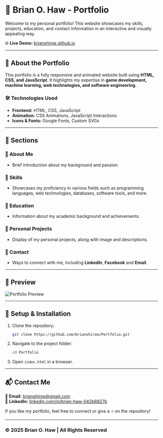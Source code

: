 # 📌 Brian O. Haw - Portfolio

Welcome to my personal portfolio! This website showcases my skills, projects, education, and contact information in an interactive and visually appealing way.

🌐 **Live Demo:** [brianshiroe.github.io](https://brianshiroe.github.io/)

---

## 📖 About the Portfolio
This portfolio is a fully responsive and animated website built using **HTML, CSS, and JavaScript**. It highlights my expertise in **game development, machine learning, web technologies, and software engineering**.

### 🛠️ Technologies Used
- **Frontend:** HTML, CSS, JavaScript
- **Animation:** CSS Animations, JavaScript Interactions
- **Icons & Fonts:** Google Fonts, Custom SVGs

---

## 📂 Sections
### 🔹 About Me
- Brief introduction about my background and passion.

### 🔹 Skills
- Showcases my proficiency in various fields such as programming languages, web technologies, databases, software tools, and more.

### 🔹 Education
- Information about my academic background and achievements.

### 🔹 Personal Projects
- Display of my personal projects, along with image and descriptions.

### 🔹 Contact
- Ways to connect with me, including **LinkedIn**, **Facebook** and **Email**.

---

## 📸 Preview
![Portfolio Preview](image/preview.png)

---

## 🚀 Setup & Installation
1. Clone the repository:
   ```bash
   git clone https://github.com/brianshiroe/Portfolio.git
   ```
2. Navigate to the project folder:
   ```bash
   cd Portfolio
   ```
3. Open `index.html` in a browser.

---

## 📬 Contact Me
📩 **Email:** [brianshiroe@gmail.com](mailto:brianshiroe@gmail.com)  
🔗 **LinkedIn:** [linkedin.com/in/brian-haw-042b6827b](https://www.linkedin.com/in/brian-haw-042b6827b/)

If you like my portfolio, feel free to connect or give a ⭐ on the repository!

---

### © 2025 Brian O. Haw | All Rights Reserved
